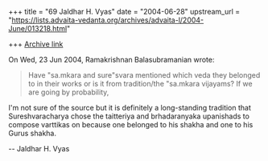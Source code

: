 +++
title = "69 Jaldhar H. Vyas"
date = "2004-06-28"
upstream_url = "https://lists.advaita-vedanta.org/archives/advaita-l/2004-June/013218.html"

+++
[Archive link](https://lists.advaita-vedanta.org/archives/advaita-l/2004-June/013218.html)

On Wed, 23 Jun 2004, Ramakrishnan Balasubramanian wrote:

> Have "sa.mkara and sure"svara mentioned which veda they
> belonged to in their works or is it from tradition/the "sa.mkara
> vijayams? If we are going by probability,

I'm not sure of the source but it is definitely a long-standing tradition
that Sureshvaracharya chose the taitteriya and brhadaranyaka upanishads to
compose varttikas on because one belonged to his shakha and one to his
Gurus shakha.

-- 
Jaldhar H. Vyas <jaldhar at braincells.com>

